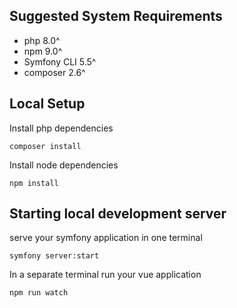 ## Suggested System Requirements

- php 8.0^
- npm 9.0^
- Symfony CLI 5.5^
- composer 2.6^

## Local Setup

Install php dependencies

```
composer install 
```

Install node dependencies

```
npm install
```

## Starting local development server

serve your symfony application in one terminal
```
symfony server:start
```

In a separate terminal run your vue application

```
npm run watch
```
